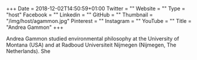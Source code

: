 +++
Date = 2018-12-02T14:50:59+01:00
Twitter = ""
Website = ""
Type = "host"
Facebook = ""
Linkedin = ""
GitHub = ""
Thumbnail = "/img/host/agammon.jpg"
Pinterest = ""
Instagram = ""
YouTube = ""
Title = "Andrea Gammon"
+++


Andrea Gammon studied environmental philosophy at the University of Montana (USA) and at Radboud Universiteit Nijmegen (Nijmegen, The Netherlands). She 
